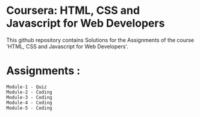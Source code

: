 # Coursera: HTML, CSS and Javascript for Web Developers
This github repository contains Solutions for the Assignments of the course 'HTML, CSS and Javascript for Web Developers'.

# Assignments :

    Module-1 - Quiz
    Module-2 - Coding
    Module-3 - Coding
    Module-4 - Coding
    Module-5 - Coding

